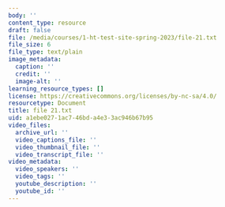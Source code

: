 ```yaml
---
body: ''
content_type: resource
draft: false
file: /media/courses/1-ht-test-site-spring-2023/file-21.txt
file_size: 6
file_type: text/plain
image_metadata:
  caption: ''
  credit: ''
  image-alt: ''
learning_resource_types: []
license: https://creativecommons.org/licenses/by-nc-sa/4.0/
resourcetype: Document
title: file 21.txt
uid: a1ebe027-1ac7-46bd-a4e3-3ac946b67b95
video_files:
  archive_url: ''
  video_captions_file: ''
  video_thumbnail_file: ''
  video_transcript_file: ''
video_metadata:
  video_speakers: ''
  video_tags: ''
  youtube_description: ''
  youtube_id: ''
---
```

